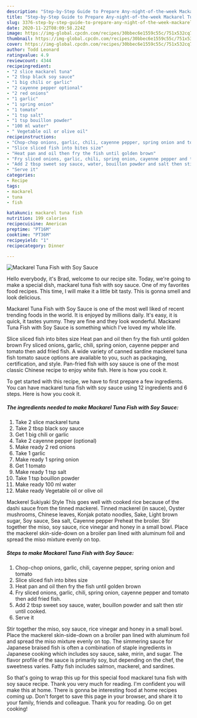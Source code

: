 ```yaml
---
description: "Step-by-Step Guide to Prepare Any-night-of-the-week Mackarel Tuna Fish with Soy Sauce"
title: "Step-by-Step Guide to Prepare Any-night-of-the-week Mackarel Tuna Fish with Soy Sauce"
slug: 3376-step-by-step-guide-to-prepare-any-night-of-the-week-mackarel-tuna-fish-with-soy-sauce
date: 2020-11-22T08:09:58.224Z
image: https://img-global.cpcdn.com/recipes/30bbec6e1559c55c/751x532cq70/mackarel-tuna-fish-with-soy-sauce-recipe-main-photo.jpg
thumbnail: https://img-global.cpcdn.com/recipes/30bbec6e1559c55c/751x532cq70/mackarel-tuna-fish-with-soy-sauce-recipe-main-photo.jpg
cover: https://img-global.cpcdn.com/recipes/30bbec6e1559c55c/751x532cq70/mackarel-tuna-fish-with-soy-sauce-recipe-main-photo.jpg
author: Todd Leonard
ratingvalue: 4.9
reviewcount: 4344
recipeingredient:
- "2 slice mackarel tuna"
- "2 tbsp black soy sauce"
- "1 big chili or garlic"
- "2 cayenne pepper optional"
- "2 red onions"
- "1 garlic"
- "1 spring onion"
- "1 tomato"
- "1 tsp salt"
- "1 tsp bouillon powder"
- "100 ml water"
- " Vegetable oil or olive oil"
recipeinstructions:
- "Chop-chop onions, garlic, chili, cayenne pepper, spring onion and tomato"
- "Slice sliced fish into bites size"
- "Heat pan and oil then fry the fish until golden brown"
- "Fry sliced onions, garlic, chili, spring onion, cayenne pepper and tomato then add fried fish."
- "Add 2 tbsp sweet soy sauce, water, bouillon powder and salt then stir until cooked."
- "Serve it"
categories:
- Recipe
tags:
- mackarel
- tuna
- fish

katakunci: mackarel tuna fish 
nutrition: 199 calories
recipecuisine: American
preptime: "PT16M"
cooktime: "PT36M"
recipeyield: "1"
recipecategory: Dinner

---
```



![Mackarel Tuna Fish with Soy Sauce](https://img-global.cpcdn.com/recipes/30bbec6e1559c55c/751x532cq70/mackarel-tuna-fish-with-soy-sauce-recipe-main-photo.jpg)

Hello everybody, it's Brad, welcome to our recipe site. Today, we're going to make a special dish, mackarel tuna fish with soy sauce. One of my favorites food recipes. This time, I will make it a little bit tasty. This is gonna smell and look delicious.

Mackarel Tuna Fish with Soy Sauce is one of the most well liked of recent trending foods in the world. It is enjoyed by millions daily. It's easy, it is quick, it tastes yummy. They are fine and they look wonderful. Mackarel Tuna Fish with Soy Sauce is something which I've loved my whole life.

Slice sliced fish into bites size Heat pan and oil then fry the fish until golden brown Fry sliced onions, garlic, chili, spring onion, cayenne pepper and tomato then add fried fish. A wide variety of canned sardine mackerel tuna fish tomato sauce options are available to you, such as packaging, certification, and style. Pan-fried fish with soy sauce is one of the most classic Chinese recipe to enjoy white fish. Here is how you cook it.


To get started with this recipe, we have to first prepare a few ingredients. You can have mackarel tuna fish with soy sauce using 12 ingredients and 6 steps. Here is how you cook it.

<!--inarticleads1-->

##### The ingredients needed to make Mackarel Tuna Fish with Soy Sauce:

1. Take 2 slice mackarel tuna
1. Take 2 tbsp black soy sauce
1. Get 1 big chili or garlic
1. Take 2 cayenne pepper (optional)
1. Make ready 2 red onions
1. Take 1 garlic
1. Make ready 1 spring onion
1. Get 1 tomato
1. Make ready 1 tsp salt
1. Take 1 tsp bouillon powder
1. Make ready 100 ml water
1. Make ready  Vegetable oil or olive oil


Mackerel Sukiyaki Style This goes well with cooked rice because of the dashi sauce from the tinned mackerel. Tinned mackerel (in sauce), Oyster mushrooms, Chinese leaves, Konjak potato noodles, Sake, Light brown sugar, Soy sauce, Sea salt, Cayenne pepper Preheat the broiler. Stir together the miso, soy sauce, rice vinegar and honey in a small bowl. Place the mackerel skin-side-down on a broiler pan lined with aluminum foil and spread the miso mixture evenly on top. 

<!--inarticleads2-->

##### Steps to make Mackarel Tuna Fish with Soy Sauce:

1. Chop-chop onions, garlic, chili, cayenne pepper, spring onion and tomato
1. Slice sliced fish into bites size
1. Heat pan and oil then fry the fish until golden brown
1. Fry sliced onions, garlic, chili, spring onion, cayenne pepper and tomato then add fried fish.
1. Add 2 tbsp sweet soy sauce, water, bouillon powder and salt then stir until cooked.
1. Serve it


Stir together the miso, soy sauce, rice vinegar and honey in a small bowl. Place the mackerel skin-side-down on a broiler pan lined with aluminum foil and spread the miso mixture evenly on top. The simmering sauce for Japanese braised fish is often a combination of staple ingredients in Japanese cooking which includes soy sauce, sake, mirin, and sugar. The flavor profile of the sauce is primarily soy, but depending on the chef, the sweetness varies. Fatty fish includes salmon, mackerel, and sardines. 

So that's going to wrap this up for this special food mackarel tuna fish with soy sauce recipe. Thank you very much for reading. I'm confident you will make this at home. There is gonna be interesting food at home recipes coming up. Don't forget to save this page in your browser, and share it to your family, friends and colleague. Thank you for reading. Go on get cooking!
